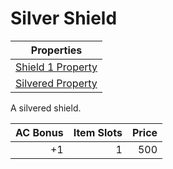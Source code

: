 # Silver Shield

| Properties                                                                 |
| -------------------------------------------------------------------------- |
| [Shield 1 Property](../../Armor%20Properties/Shield%20X%20Property.md)        |
| [Silvered Property](../../Material%20Properties/Silvered%20Property.md) |

A silvered shield.

| AC Bonus | Item Slots | Price |
| -------: | ---------: | ----: |
|       +1 |          1 |   500 |
